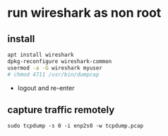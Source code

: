 # run wireshark as non root

## install

```sh
apt install wireshark
dpkg-reconfigure wireshark-common
usermod -a -G wireshark myuser
# chmod 4711 /usr/bin/dumpcap
```

- logout and re-enter

## capture traffic remotely

`sudo tcpdump -s 0 -i enp2s0 -w tcpdump.pcap`
